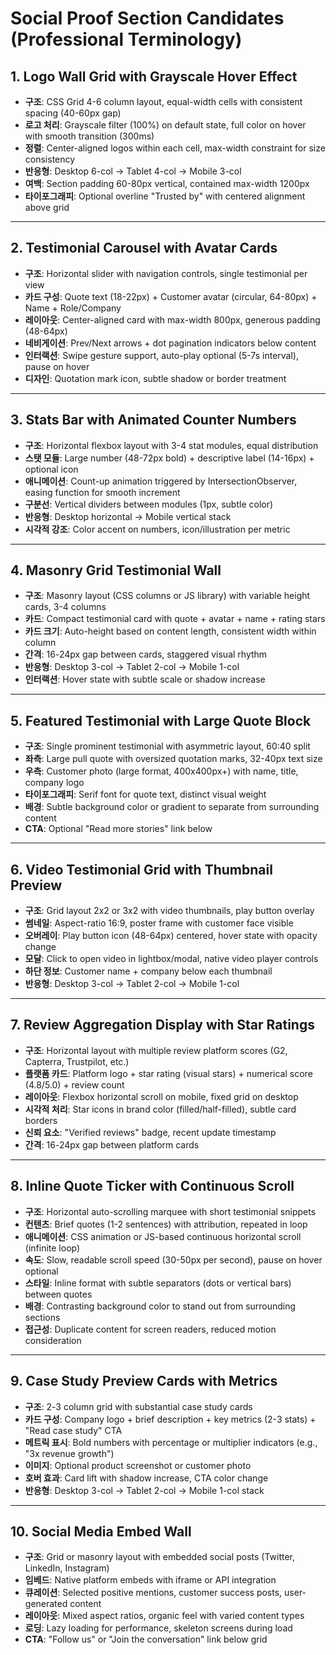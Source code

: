 # Social Proof Section Candidates (Professional Terminology)

## 1. Logo Wall Grid with Grayscale Hover Effect

- **구조**: CSS Grid 4-6 column layout, equal-width cells with consistent spacing (40-60px gap)
- **로고 처리**: Grayscale filter (100%) on default state, full color on hover with smooth transition (300ms)
- **정렬**: Center-aligned logos within each cell, max-width constraint for size consistency
- **반응형**: Desktop 6-col → Tablet 4-col → Mobile 3-col
- **여백**: Section padding 60-80px vertical, contained max-width 1200px
- **타이포그래피**: Optional overline "Trusted by" with centered alignment above grid

---

## 2. Testimonial Carousel with Avatar Cards

- **구조**: Horizontal slider with navigation controls, single testimonial per view
- **카드 구성**: Quote text (18-22px) + Customer avatar (circular, 64-80px) + Name + Role/Company
- **레이아웃**: Center-aligned card with max-width 800px, generous padding (48-64px)
- **네비게이션**: Prev/Next arrows + dot pagination indicators below content
- **인터랙션**: Swipe gesture support, auto-play optional (5-7s interval), pause on hover
- **디자인**: Quotation mark icon, subtle shadow or border treatment

---

## 3. Stats Bar with Animated Counter Numbers

- **구조**: Horizontal flexbox layout with 3-4 stat modules, equal distribution
- **스탯 모듈**: Large number (48-72px bold) + descriptive label (14-16px) + optional icon
- **애니메이션**: Count-up animation triggered by IntersectionObserver, easing function for smooth increment
- **구분선**: Vertical dividers between modules (1px, subtle color)
- **반응형**: Desktop horizontal → Mobile vertical stack
- **시각적 강조**: Color accent on numbers, icon/illustration per metric

---

## 4. Masonry Grid Testimonial Wall

- **구조**: Masonry layout (CSS columns or JS library) with variable height cards, 3-4 columns
- **카드**: Compact testimonial card with quote + avatar + name + rating stars
- **카드 크기**: Auto-height based on content length, consistent width within column
- **간격**: 16-24px gap between cards, staggered visual rhythm
- **반응형**: Desktop 3-col → Tablet 2-col → Mobile 1-col
- **인터랙션**: Hover state with subtle scale or shadow increase

---

## 5. Featured Testimonial with Large Quote Block

- **구조**: Single prominent testimonial with asymmetric layout, 60:40 split
- **좌측**: Large pull quote with oversized quotation marks, 32-40px text size
- **우측**: Customer photo (large format, 400x400px+) with name, title, company logo
- **타이포그래피**: Serif font for quote text, distinct visual weight
- **배경**: Subtle background color or gradient to separate from surrounding content
- **CTA**: Optional "Read more stories" link below

---

## 6. Video Testimonial Grid with Thumbnail Preview

- **구조**: Grid layout 2x2 or 3x2 with video thumbnails, play button overlay
- **썸네일**: Aspect-ratio 16:9, poster frame with customer face visible
- **오버레이**: Play button icon (48-64px) centered, hover state with opacity change
- **모달**: Click to open video in lightbox/modal, native video player controls
- **하단 정보**: Customer name + company below each thumbnail
- **반응형**: Desktop 3-col → Tablet 2-col → Mobile 1-col

---

## 7. Review Aggregation Display with Star Ratings

- **구조**: Horizontal layout with multiple review platform scores (G2, Capterra, Trustpilot, etc.)
- **플랫폼 카드**: Platform logo + star rating (visual stars) + numerical score (4.8/5.0) + review count
- **레이아웃**: Flexbox horizontal scroll on mobile, fixed grid on desktop
- **시각적 처리**: Star icons in brand color (filled/half-filled), subtle card borders
- **신뢰 요소**: "Verified reviews" badge, recent update timestamp
- **간격**: 16-24px gap between platform cards

---

## 8. Inline Quote Ticker with Continuous Scroll

- **구조**: Horizontal auto-scrolling marquee with short testimonial snippets
- **컨텐츠**: Brief quotes (1-2 sentences) with attribution, repeated in loop
- **애니메이션**: CSS animation or JS-based continuous horizontal scroll (infinite loop)
- **속도**: Slow, readable scroll speed (30-50px per second), pause on hover optional
- **스타일**: Inline format with subtle separators (dots or vertical bars) between quotes
- **배경**: Contrasting background color to stand out from surrounding sections
- **접근성**: Duplicate content for screen readers, reduced motion consideration

---

## 9. Case Study Preview Cards with Metrics

- **구조**: 2-3 column grid with substantial case study cards
- **카드 구성**: Company logo + brief description + key metrics (2-3 stats) + "Read case study" CTA
- **메트릭 표시**: Bold numbers with percentage or multiplier indicators (e.g., "3x revenue growth")
- **이미지**: Optional product screenshot or customer photo
- **호버 효과**: Card lift with shadow increase, CTA color change
- **반응형**: Desktop 3-col → Tablet 2-col → Mobile 1-col stack

---

## 10. Social Media Embed Wall

- **구조**: Grid or masonry layout with embedded social posts (Twitter, LinkedIn, Instagram)
- **임베드**: Native platform embeds with iframe or API integration
- **큐레이션**: Selected positive mentions, customer success posts, user-generated content
- **레이아웃**: Mixed aspect ratios, organic feel with varied content types
- **로딩**: Lazy loading for performance, skeleton screens during load
- **CTA**: "Follow us" or "Join the conversation" link below grid
